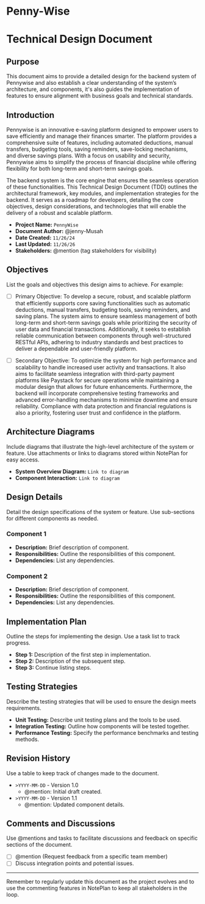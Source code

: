 # Penny-Wise
# Technical Design Document

## Purpose
This document aims to provide a detailed design for the backend system of  Pennywise and also establish a clear understanding of the system’s architecture, and components, it's also guides the implementation of features to ensure alignment with business goals and technical standards.

## Introduction
Pennywise is an innovative e-saving platform designed to empower users to save efficiently and manage their finances smarter. The platform provides a comprehensive suite of features, including automated deductions, manual transfers, budgeting tools, saving reminders, save-locking mechanisms, and diverse savings plans. With a focus on usability and security, Pennywise aims to simplify the process of financial discipline while offering flexibility for both long-term and short-term savings goals.

The backend system is the core engine that ensures the seamless operation of these functionalities. This Technical Design Document (TDD) outlines the architectural framework, key modules, and implementation strategies for the backend. It serves as a roadmap for developers, detailing the core objectives, design considerations, and technologies that will enable the delivery of a robust and scalable platform.

- **Project Name:** `PennyWise`
- **Document Author:** @jenny-Musah
- **Date Created:** `11/26/24`
- **Last Updated:** `11/26/26`
- **Stakeholders:** @mention (tag stakeholders for visibility)



## Objectives
List the goals and objectives this design aims to achieve. For example:

- [ ] Primary Objective: To develop a secure, robust, and scalable platform that efficiently supports core saving functionalities such as automatic deductions, manual transfers, budgeting tools, saving reminders, and saving plans. The system aims to ensure seamless management of both long-term and short-term savings goals while prioritizing the security of user data and financial transactions. Additionally, it seeks to establish reliable communication between components through well-structured RESTful APIs, adhering to industry standards and best practices to deliver a dependable and user-friendly platform.

- [ ] Secondary Objective: To optimizie the system for high performance and scalability to handle increased user activity and transactions. It also aims to facilitate seamless integration with third-party payment platforms like Paystack for secure operations while maintaining a modular design that allows for future enhancements. Furthermore, the backend will incorporate comprehensive testing frameworks and advanced error-handling mechanisms to minimize downtime and ensure reliability. Compliance with data protection and financial regulations is also a priority, fostering user trust and confidence in the platform.

## Architecture Diagrams
Include diagrams that illustrate the high-level architecture of the system or feature. Use attachments or links to diagrams stored within NotePlan for easy access.

- **System Overview Diagram:** `Link to diagram`
- **Component Interaction:** `Link to diagram`

## Design Details
Detail the design specifications of the system or feature. Use sub-sections for different components as needed.

### Component 1
- **Description:** Brief description of component.
- **Responsibilities:** Outline the responsibilities of this component.
- **Dependencies:** List any dependencies.

### Component 2
- **Description:** Brief description of component.
- **Responsibilities:** Outline the responsibilities of this component.
- **Dependencies:** List any dependencies.

## Implementation Plan
Outline the steps for implementing the design. Use a task list to track progress.
* **Step 1:** Description of the first step in implementation.
* **Step 2:** Description of the subsequent step.
* **Step 3:** Continue listing steps.

## Testing Strategies
Describe the testing strategies that will be used to ensure the design meets requirements.

- **Unit Testing:** Describe unit testing plans and the tools to be used.
- **Integration Testing:** Outline how components will be tested together.
- **Performance Testing:** Specify the performance benchmarks and testing methods.

## Revision History
Use a table to keep track of changes made to the document.
- `>YYYY-MM-DD` - Version 1.0
	- @mention: Initial draft created.
- `>YYYY-MM-DD` - Version 1.1 
	- @mention: Updated component details.

## Comments and Discussions
Use @mentions and tasks to facilitate discussions and feedback on specific sections of the document.

- [ ] @mention (Request feedback from a specific team member)
- [ ] Discuss integration points and potential issues.

---

Remember to regularly update this document as the project evolves and to use the commenting features in NotePlan to keep all stakeholders in the loop.
